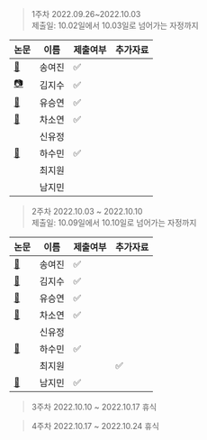 > 1주차 2022.09.26~2022.10.03  
> 제출일: 10.02일에서 10.03일로 넘어가는 자정까지  

논문|이름|제출여부|추가자료  
|------|---|---|---|
|[:book:](https://github.com/GDSC-Ewha-4th/Study-paperReview/files/9662201/NIPS-2012-imagenet-classification-with-deep-convolutional-neural-networks-Paper.pdf)|송여진|:white_check_mark:|
|[📷](https://dl.acm.org/doi/pdf/10.1145/3065386)|김지수|:white_check_mark:|
|[:book:](https://www.cv-foundation.org/openaccess/content_cvpr_2015/papers/Szegedy_Going_Deeper_With_2015_CVPR_paper.pdf)|유승연|:white_check_mark:|
|[:book:](http://www.cs.toronto.edu/~hinton/absps/NatureDeepReview.pdf)|차소연|:white_check_mark:|
||신유정||
|[:book:](https://vita.had.co.nz/papers/tidy-data.pdf)|하수민|:white_check_mark:|
||최지원||
||남지민||


> 2주차 2022.10.03 ~ 2022.10.10  
> 제출일: 10.09일에서 10.10일로 넘어가는 자정까지 

논문|이름|제출여부|추가자료  
|------|---|---|---|
|[:book:](https://www.biorxiv.org/content/10.1101/2021.04.30.442096v1.full.pdf)|송여진|:white_check_mark:|
|[:book:](https://www.cs.toronto.edu/~hinton/absps/NatureDeepReview.pdf)|김지수|:white_check_mark:|
|[:book:](https://ieeexplore.ieee.org/stamp/stamp.jsp?tp=&arnumber=5995316&tag=1)|유승연|:white_check_mark:|
|[:book:](http://www.cs.toronto.edu/~hinton/science.pdf)|차소연|:white_check_mark:|
||신유정||
|[:book:]([https://events.ccc.de/congress/2004/fahrplan/files/105-machine-learning-paper.pdf](https://arxiv.org/pdf/1406.2661v1.pdf))|하수민|:white_check_mark:|
||최지원||:white_check_mark:|
|[:book:](https://www.biorxiv.org/content/10.1101/2021.04.30.442096v1.full.pdf)|남지민|:white_check_mark:|

> 3주차 2022.10.10 ~ 2022.10.17 
> 휴식


> 4주차 2022.10.17 ~ 2022.10.24
> 휴식
